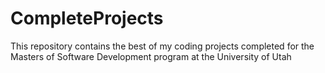 # CompleteProjects
This repository contains the best of my coding projects completed for the Masters of Software Development program at the University of Utah
